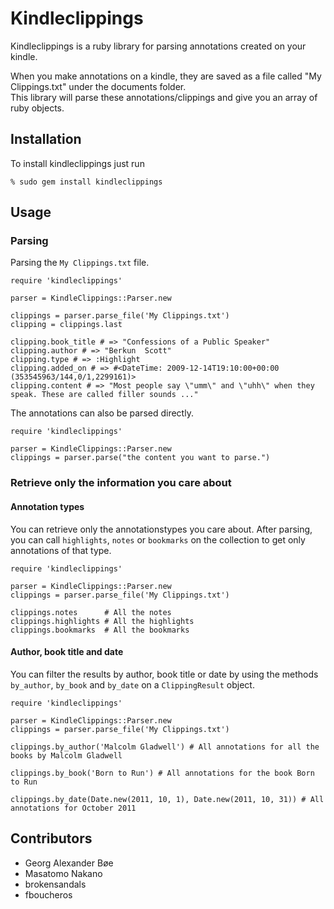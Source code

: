 # Kindleclippings

Kindleclippings is a ruby library for parsing annotations created on your kindle.

When you make annotations on a kindle, they are saved as a file called "My Clippings.txt" under the documents folder.   
This library will parse these annotations/clippings and give you an array of ruby objects.

## Installation

To install kindleclippings just run

    % sudo gem install kindleclippings

## Usage

### Parsing

Parsing the `My Clippings.txt` file.

    require 'kindleclippings'

    parser = KindleClippings::Parser.new

    clippings = parser.parse_file('My Clippings.txt')
    clipping = clippings.last

    clipping.book_title # => "Confessions of a Public Speaker"
    clipping.author # => "Berkun  Scott"
    clipping.type # => :Highlight
    clipping.added_on # => #<DateTime: 2009-12-14T19:10:00+00:00 (353545963/144,0/1,2299161)>
    clipping.content # => "Most people say \"umm\" and \"uhh\" when they speak. These are called filler sounds ..."

The annotations can also be parsed directly.

    require 'kindleclippings'

    parser = KindleClippings::Parser.new
    clippings = parser.parse("the content you want to parse.")

### Retrieve only the information you care about

#### Annotation types

You can retrieve only the annotationstypes you care about. After parsing, you can call `highlights`, `notes` or `bookmarks` on the collection to get only annotations of that type.
 
    require 'kindleclippings'

    parser = KindleClippings::Parser.new
    clippings = parser.parse_file('My Clippings.txt')
    
    clippings.notes      # All the notes
    clippings.highlights # All the highlights
    clippings.bookmarks  # All the bookmarks

#### Author, book title and date

You can filter the results by author, book title or date by using the methods `by_author`, `by_book` and `by_date` on a `ClippingResult` object.

    require 'kindleclippings'

    parser = KindleClippings::Parser.new
    clippings = parser.parse_file('My Clippings.txt')

    clippings.by_author('Malcolm Gladwell') # All annotations for all the books by Malcolm Gladwell

    clippings.by_book('Born to Run') # All annotations for the book Born to Run

    clippings.by_date(Date.new(2011, 10, 1), Date.new(2011, 10, 31)) # All annotations for October 2011

## Contributors

  * Georg Alexander Bøe
  * Masatomo Nakano
  * brokensandals
  * fboucheros
